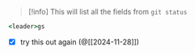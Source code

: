 > [!info] This will list all the fields from `git status`

```rb
<leader>gs
```

- [x] try this out again (@[[2024-11-28]])
